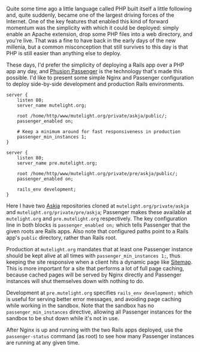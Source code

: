 Quite some time ago a little language called PHP built itself a little following and, quite suddenly, became one of the largest driving forces of the Internet. One of the key features that enabled this kind of forward momentum was the simplicity with which it could be deployed: simply enable an Apache extension, drop some PHP files into a web directory, and you're live. That was a fine to have back in the early days of the new millenia, but a common misconception that still survives to this day is that PHP is still easier than anything else to deploy.

These days, I'd prefer the simplicity of deploying a Rails app over a PHP app any day, and [Phusion Passenger](http://www.modrails.com/) is the technology that's made this possible. I'd like to present some simple Nginx and Passenger configuration to deploy side-by-side development and production Rails environments.


``` nginx
server {
    listen 80;
    server_name mutelight.org;

    root /home/http/www/mutelight.org/private/askja/public/;
    passenger_enabled on;

    # Keep a minimum around for fast responsiveness in production
    passenger_min_instances 1;
}

server {
    listen 80;
    server_name pre.mutelight.org;

    root /home/http/www/mutelight.org/private/pre/askja/public/;
    passenger_enabled on;

    rails_env development;
}
```

Here I have two [Askja](http://github.com/brandur/askja) repositories cloned at `mutelight.org/private/askja` and `mutelight.org/private/pre/askja`; Passenger makes these available at `mutelight.org` and `pre.mutelight.org` respectively. The key configuration line in both blocks is `passenger_enabled on;` which tells Passenger that the given roots are Rails apps. Also note that configured paths point to a Rails app's `public` directory, rather than Rails root.

Production at `mutelight.org` mandates that at least one Passenger instance should be kept alive at all times with `passenger_min_instances 1;`, thus keeping the site responsive when a client hits a dynamic page like [Sitemap](http://mutelight.org/sitemap.xml). This is more important for a site that performs a lot of full page caching, because cached pages will be served by Nginx directly and Passenger instances will shut themselves down with nothing to do.

Development at `pre.mutelight.org` specifies `rails_env development;` which is useful for serving better error messages, and avoiding page caching while working in the sandbox. Note that the sandbox has no `passenger_min_instances` directive, allowing all Passenger instances for the sandbox to be shut down while it's not in use.

After Nginx is up and running with the two Rails apps deployed, use the `passenger-status` command (as root) to see how many Passenger instances are running at any given time.
